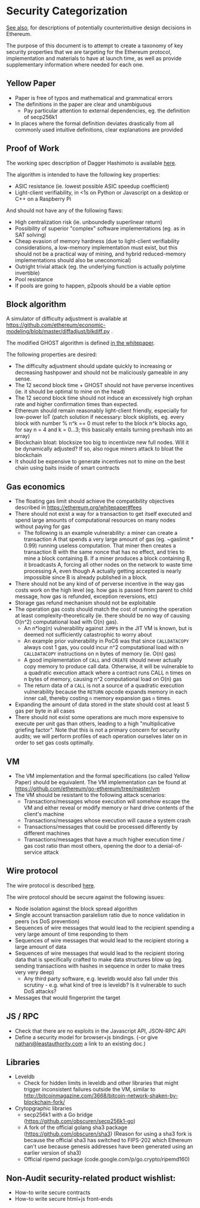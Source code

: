 # Security Categorization

[See also](./design-rationale.md), for descriptions of potentially counterintuitive design decisions in Ethereum.

The purpose of this document is to attempt to create a taxonomy of key security properties that we are targeting for the Ethereum protocol, implementation and materials to have at launch time, as well as provide supplementary information where needed for each one.

## Yellow Paper

-   Paper is free of typos and mathematical and grammatical errors
-   The definitions in the paper are clear and unambiguous
    -   Pay particular attention to external dependencies, eg. the definition of secp256k1
-   In places where the formal definition deviates drastically from all commonly used intuitive definitions, clear explanations are provided

## Proof of Work

The working spec description of Dagger Hashimoto is available [here](./ethash.md).

The algorithm is intended to have the following key properties:

-   ASIC resistance (ie. lowest possible ASIC speedup coefficient)
-   Light-client verifiability, in &lt;1s on Python or Javascript on a desktop or C++ on a Raspberry Pi

And should not have any of the following flaws:

-   High centralization risk (ie. unboundedly superlinear return)
-   Possibility of superior "complex" software implementations (eg. as in SAT solving)
-   Cheap evasion of memory hardness (due to light-client verifiability considerations, a low-memory implementation must exist, but this should not be a practical way of mining, and hybrid reduced-memory implementations should also be uneconomical)
-   Outright trivial attack (eg. the underlying function is actually polytime invertible)
-   Pool resistance
-   If pools are going to happen, p2pools should be a viable option

## Block algorithm

A simulator of difficulty adjustment is available at <https://github.com/ethereum/economic-modeling/blob/master/diffadjust/blkdiff.py> .

The modified GHOST algorithm is defined [in the whitepaper](https://ethereum.org/whitepaper#modified-ghost-implementation).

The following properties are desired:

-   The difficulty adjustment should update quickly to increasing or decreasing hashpower and should not be maliciously gameable in any sense.
-   The 12 second block time + GHOST should not have perverse incentives (ie. it should be optimal to mine on the head)
-   The 12 second block time should not induce an excessively high orphan rate and higher confirmation times than expected.
-   Ethereum should remain reasonably light-client friendly, especially for low-power IoT (patch solution if necessary: block skiplists, eg. every block with number % n^k == 0 must refer to the block n^k blocks ago, for say n = 4 and k = 0...3; this basically entails turning prevhash into an array)
-   Blockchain bloat: blocksize too big to incentivize new full nodes. Will it be dynamically adjusted? If so,  also rogue miners attack to bloat the blockchain
-   It should be expensive to generate incentives not to mine on the best chain using baits inside of smart contracts

## Gas economics

-   The floating gas limit should achieve the compatibility objectives described in <https://ethereum.org/whitepaper#fees>
-   There should not exist a way for a transaction to get itself executed and spend large amounts of computational resources on many nodes without paying for gas
    -   The following is an example vulnerability: a miner can create a transaction A that spends a very large amount of gas (eg. ~gaslimit \* 0.99) running useless computation. That miner then creates a transaction B with the same nonce that has no effect, and tries to mine a block containing B. If a miner produces a block containing B, it broadcasts A, forcing all other nodes on the network to waste time processing A, even though A actually getting accepted is nearly impossible since B is already published in a block.
-   There should not be any kind of of perverse incentive in the way gas costs work on the high level (eg. how gas is passed from parent to child message, how gas is refunded, exception reversions, etc)
-   Storage gas refund mechanism should not be exploitable
-   The operation gas costs should match the cost of running the operation at least complexity-theoretically (ie. there should be no way of causing O(n^2) computational load with O(n) gas).
    -   An n\*log(n) vulnerability against `JUMP`s in the JIT VM is known, but is deemed not sufficiently catastrophic to worry about
    -   An example prior vulnerability in PoC6 was that since `CALLDATACOPY` always cost 1 gas, you could incur n^2 computational load with n `CALLDATACOPY` instructions on n bytes of memory (ie. O(n) gas)
    -   A good implementation of `CALL` and `CREATE` should never actually copy memory to produce call data. Otherwise, it will be vulnerable to a quadratic execution attack where a contract runs CALL n times on n bytes of memory, causing n^2 computational load on O(n) gas
    -   The return data of a `CALL` is not a source of a quadratic execution vulnerability because the `RETURN` opcode expands memory in each inner call, thereby costing `n` memory expansion gas `n` times.
-   Expanding the amount of data stored in the state should cost at least 5 gas per byte in all cases
-   There should not exist some operations are much more expensive to execute per unit gas than others, leading to a high "multiplicative griefing factor". Note that this is not a primary concern for security audits; we will perform profiles of each operation ourselves later on in order to set gas costs optimally.

## VM

-   The VM implementation and the formal specifications (so called Yellow Paper) should be equivalent. The VM implementation can be found at <https://github.com/ethereum/go-ethereum/tree/master/vm>
-   The VM should be resistant to the following attack scenarios:
    -   Transactions/messages whose execution will somehow escape the VM and either reveal or modify memory or hard drive contents of the client's machine
    -   Transactions/messages whose execution will cause a system crash
    -   Transactions/messages that could be processed differently by different machines
    -   Transactions/messages that have a much higher execution time / gas cost ratio than most others, opening the door to a denial-of-service attack

## Wire protocol

The wire protocol is described [here](./whisper/poc-2-wire-protocol.md).

The wire protocol should be secure against the following issues:

-   Node isolation against the block spread algorithm
-   Single account transaction paralelism ratio due to nonce validation in peers (vs DoS prevention)
-   Sequences of wire messages that would lead to the recipient spending a very large amount of time responding to them
-   Sequences of wire messages that would lead to the recipient storing a large amount of data
-   Sequences of wire messages that would lead to the recipient storing data that is specifically crafted to make data structures blow up (eg. sending transactions with hashes in sequence in order to make trees very very deep)
    -   Any third party software, e.g. leveldb would also fall under this scrutiny - e.g. what kind of tree is leveldb? Is it vulnerable to such DoS attacks?
-   Messages that would fingerprint the target

## JS / RPC

-   Check that there are no exploits in the Javascript API, JSON-RPC API 
-   Define a security model for browser+js bindings. (-or give nathan@leastauthority.com a link to an existing doc.)

## Libraries

-   Leveldb
    -   Check for hidden limits in leveldb and other libraries that might trigger inconsistent failures outside the VM, similar to <http://bitcoinmagazine.com/3668/bitcoin-network-shaken-by-blockchain-fork/>
-   Crytopgraphic libraries
    -   secp256k1 with a Go bridge (<https://github.com/obscuren/secp256k1-go>)
    -   A fork of the official golang sha3 package (<https://github.com/obscuren/sha3>) (Reason for using a sha3 fork is because the official sha3 has switched to FIPS-202 which Ethereum can't use because genesis addresses have been generated using an earlier version of sha3)
    -   Official ripemd package (code.google.com/p/go.crypto/ripemd160)

## Non-Audit security-related product wishlist:

-   How-to write secure contracts
-   How-to write secure html+js front-ends
